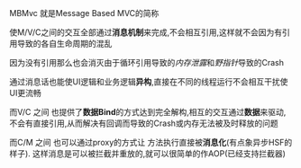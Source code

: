 MBMvc 就是Message Based MVC的简称

使M/V/C之间的交互全部通过**消息机制**来完成,不会相互引用,这样就不会因为有引用导致的各自生命周期的混乱

因为没有引用那么也会消灭由于循环引用导致的*内存泄露*和*野指针*导致的Crash

通过消息话也能使UI逻辑和业务逻辑**异构**,直接在不同的线程运行不会相互干扰使UI更流畅

而V/C 之间 也提供了**数据Bind**的方式达到完全解构,相互的交互通过**数据**来驱动,不会有直接引用,从而解决有回调而导致的Crash或内存无法被及时释放的问题

而C/M 之间 也可以通过proxy的方式让 方法执行直接被**消息化**(有点象异步HSF的样子).  这样消息是可以被拦截并重放的,就可以很简单的作AOP(已经支持拦截器)
